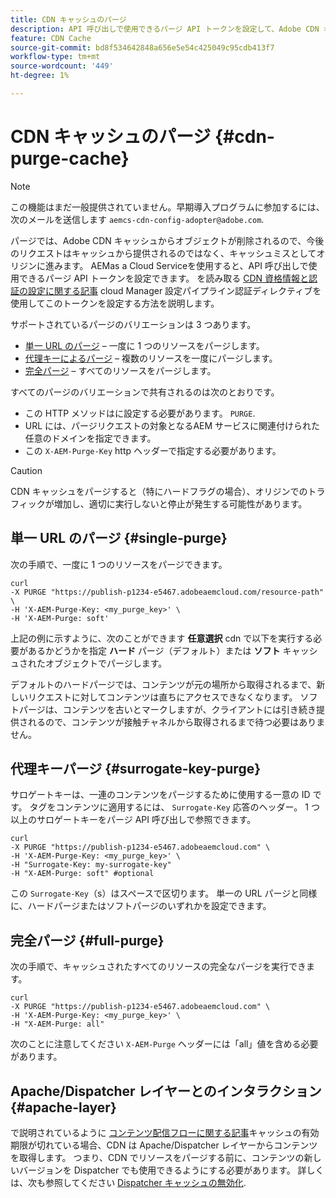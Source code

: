 ```yaml
---
title: CDN キャッシュのパージ
description: API 呼び出しで使用できるパージ API トークンを設定して、Adobe CDN キャッシュからキャッシュされたオブジェクトを削除する方法を説明します。
feature: CDN Cache
source-git-commit: bd8f534642848a656e5e54c425049c95cdb413f7
workflow-type: tm+mt
source-wordcount: '449'
ht-degree: 1%

---
```


# CDN キャッシュのパージ {#cdn-purge-cache}

>[!NOTE]
>この機能はまだ一般提供されていません。早期導入プログラムに参加するには、次のメールを送信します `aemcs-cdn-config-adopter@adobe.com`.

パージでは、Adobe CDN キャッシュからオブジェクトが削除されるので、今後のリクエストはキャッシュから提供されるのではなく、キャッシュミスとしてオリジンに進みます。
AEMas a Cloud Serviceを使用すると、API 呼び出しで使用できるパージ API トークンを設定できます。 を読み取る [CDN 資格情報と認証の設定に関する記事](/help/implementing/dispatcher/cdn-credentials-authentication.md#purge-API-token) cloud Manager 設定パイプライン認証ディレクティブを使用してこのトークンを設定する方法を説明します。

サポートされているパージのバリエーションは 3 つあります。

* [単一 URL のパージ](#single-purge)  – 一度に 1 つのリソースをパージします。
* [代理キーによるパージ](#surrogate-key-purge)  – 複数のリソースを一度にパージします。
* [完全パージ](#full-purge)  – すべてのリソースをパージします。

すべてのパージのバリエーションで共有されるのは次のとおりです。

* この HTTP メソッドはに設定する必要があります。 `PURGE`.
* URL には、パージリクエストの対象となるAEM サービスに関連付けられた任意のドメインを指定できます。
* この `X-AEM-Purge-Key` http ヘッダーで指定する必要があります。

>[!CAUTION]
>CDN キャッシュをパージすると（特にハードフラグの場合）、オリジンでのトラフィックが増加し、適切に実行しないと停止が発生する可能性があります。

## 単一 URL のパージ {#single-purge}

次の手順で、一度に 1 つのリソースをパージできます。

```
curl
-X PURGE "https://publish-p1234-e5467.adobeaemcloud.com/resource-path" \
-H 'X-AEM-Purge-Key: <my_purge_key>' \
-H 'X-AEM-Purge: soft'
```

上記の例に示すように、次のことができます **任意選択** cdn で以下を実行する必要があるかどうかを指定 **ハード** パージ（デフォルト）または **ソフト** キャッシュされたオブジェクトでパージします。

デフォルトのハードパージでは、コンテンツが元の場所から取得されるまで、新しいリクエストに対してコンテンツは直ちにアクセスできなくなります。 ソフトパージは、コンテンツを古いとマークしますが、クライアントには引き続き提供されるので、コンテンツが接触チャネルから取得されるまで待つ必要はありません。

## 代理キーパージ {#surrogate-key-purge}

サロゲートキーは、一連のコンテンツをパージするために使用する一意の ID です。 タグをコンテンツに適用するには、 `Surrogate-Key` 応答のヘッダー。 1 つ以上のサロゲートキーをパージ API 呼び出しで参照できます。

```
curl
-X PURGE "https://publish-p1234-e5467.adobeaemcloud.com" \
-H 'X-AEM-Purge-Key: <my_purge_key>' \
-H "Surrogate-Key: my-surrogate-key"
-H "X-AEM-Purge: soft" #optional
```

この `Surrogate-Key`（s）はスペースで区切ります。 単一の URL パージと同様に、ハードパージまたはソフトパージのいずれかを設定できます。

## 完全パージ {#full-purge}

次の手順で、キャッシュされたすべてのリソースの完全なパージを実行できます。

```
curl
-X PURGE "https://publish-p1234-e5467.adobeaemcloud.com" \
-H 'X-AEM-Purge-Key: <my_purge_key>' \
-H "X-AEM-Purge: all"
```

次のことに注意してください `X-AEM-Purge` ヘッダーには「all」値を含める必要があります。

## Apache/Dispatcher レイヤーとのインタラクション {#apache-layer}

で説明されているように [コンテンツ配信フローに関する記事](/help/implementing/dispatcher/overview.md)キャッシュの有効期限が切れている場合、CDN は Apache/Dispatcher レイヤーからコンテンツを取得します。 つまり、CDN でリソースをパージする前に、コンテンツの新しいバージョンを Dispatcher でも使用できるようにする必要があります。 詳しくは、次も参照してください [Dispatcher キャッシュの無効化](/help/implementing/dispatcher/caching.md#disp).
